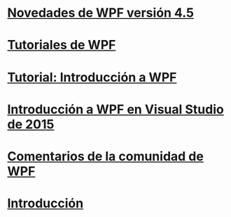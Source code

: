 # [Novedades de WPF versión 4.5](whats-new.md)
# [Tutoriales de WPF](wpf-walkthroughs.md)
# [Tutorial: Introducción a WPF](walkthrough-my-first-wpf-desktop-application.md)
# [Introducción a WPF en Visual Studio de 2015](introduction-to-wpf-in-vs.md)
# [Comentarios de la comunidad de WPF](community-feedback.md)
# [Introducción](index.md)
